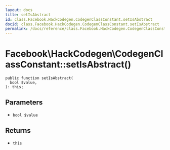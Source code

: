 ```yaml
---
layout: docs
title: setIsAbstract
id: class.Facebook.HackCodegen.CodegenClassConstant.setIsAbstract
docid: class.Facebook.HackCodegen.CodegenClassConstant.setIsAbstract
permalink: /docs/reference/class.Facebook.HackCodegen.CodegenClassConstant.setIsAbstract.md
---
```

# Facebook\\HackCodegen\\CodegenClassConstant::setIsAbstract()




``` Hack
public function setIsAbstract(
  bool $value,
): this;
```




## Parameters




+ ` bool $value `




## Returns




* ` this `